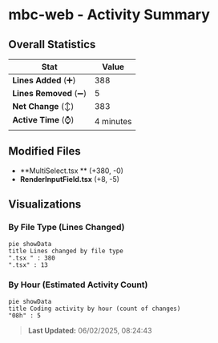 # mbc-web - Activity Summary 

## Overall Statistics

| Stat                   | Value                                                             |
| ---------------------- | ----------------------------------------------------------------- |
| **Lines Added** (➕)   | 388                                          |
| **Lines Removed** (➖) | 5                                        |
| **Net Change** (↕)    | 383                |
| **Active Time** (⌚)   | 4 minutes |


## Modified Files
- **MultiSelect.tsx ** (+380, -0)
- **RenderInputField.tsx** (+8, -5)

## Visualizations

### By File Type (Lines Changed)

```mermaid
pie showData
title Lines changed by file type
".tsx " : 380
".tsx" : 13
```

### By Hour (Estimated Activity Count)

```mermaid
pie showData
title Coding activity by hour (count of changes)
"08h" : 5
```


> **Last Updated:** 06/02/2025, 08:24:43